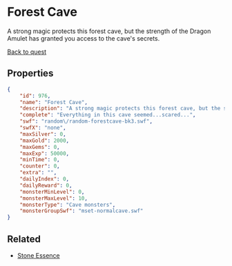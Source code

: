 # Forest Cave

A strong magic protects this forest cave, but the strength of the Dragon Amulet has granted you access to the cave's secrets.

[Back to quest](../quests.md)

## Properties

```json
{
    "id": 976,
    "name": "Forest Cave",
    "description": "A strong magic protects this forest cave, but the strength of the Dragon Amulet has granted you access to the cave's secrets.",
    "complete": "Everything in this cave seemed...scared...",
    "swf": "random\/random-forestcave-bk3.swf",
    "swfX": "none",
    "maxSilver": 0,
    "maxGold": 2000,
    "maxGems": 0,
    "maxExp": 50000,
    "minTime": 0,
    "counter": 0,
    "extra": "",
    "dailyIndex": 0,
    "dailyReward": 0,
    "monsterMinLevel": 0,
    "monsterMaxLevel": 10,
    "monsterType": "Cave monsters",
    "monsterGroupSwf": "mset-normalcave.swf"
}
```

## Related

- [Stone Essence](../items/7868-stone-essence.md)


